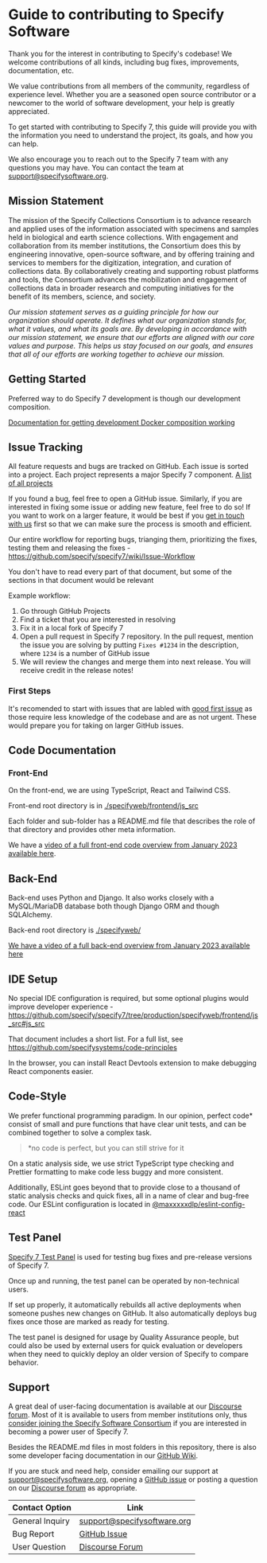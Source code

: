 # Guide to contributing to Specify Software

Thank you for the interest in contributing to Specify's codebase! We welcome
contributions of all kinds, including bug fixes, improvements, documentation,
etc.

We value contributions from all members of the community, regardless of
experience level. Whether you are a seasoned open source contributor or a
newcomer to the world of software development, your help is greatly appreciated.

To get started with contributing to Specify 7, this guide will provide you with
the information you need to understand the project, its goals, and how you can
help.

We also encourage you to reach out to the Specify 7 team with any questions you
may have. You can contact the team at support@specifysoftware.org.

## Mission Statement

The mission of the Specify Collections Consortium is to advance research and
applied uses of the information associated with specimens and samples held in
biological and earth science collections. With engagement and collaboration from
its member institutions, the Consortium does this by engineering innovative,
open-source software, and by offering training and services to members for the
digitization, integration, and curation of collections data. By collaboratively
creating and supporting robust platforms and tools, the Consortium advances the
mobilization and engagement of collections data in broader research and
computing initiatives for the benefit of its members, science, and society.

_Our mission statement serves as a guiding principle for how our organization
should operate. It defines what our organization stands for, what it values, and
what its goals are. By developing in accordance with our mission statement, we
ensure that our efforts are aligned with our core values and purpose. This helps
us stay focused on our goals, and ensures that all of our efforts are working
together to achieve our mission._

## Getting Started

Preferred way to do Specify 7 development is though our development
composition.

[Documentation for getting development Docker composition
working](https://github.com/specify/specify7/wiki/Docker-Workflow-for-Development)

## Issue Tracking

All feature requests and bugs are tracked on GitHub. Each issue is sorted into a
project. Each project represents a major Specify 7
component. [A list of all projects](https://github.com/specify/specify7/projects?type=classic)

If you found a bug, feel free to open a GitHub issue. Similarly, if you are
interested in fixing some issue or adding new feature, feel free to do so!
If you want to work on a larger feature, it would be best if you [get in touch
with us](mailto:support@specifysoftware.org) first so that we can make sure the
process is smooth and efficient.

Our entire workflow for reporting bugs, trianging them, prioritizing the fixes,
testing them and releasing the
fixes - https://github.com/specify/specify7/wiki/Issue-Workflow

You don't have to read every part of that document, but some of the sections in
that document would be relevant

Example workflow:

1. Go through GitHub Projects
2. Find a ticket that you are interested in resolving
3. Fix it in a local fork of Specify 7
4. Open a pull request in Specify 7 repository. In the pull request, mention
   the issue you are solving by putting `Fixes #1234` in the description, where
   `1234` is a number of GitHub issue
5. We will review the changes and merge them into next release. You will receive
   credit in the release notes!
   
### First Steps

It's recomended to start with issues that are labled with
[good first issue](https://github.com/specify/specify7/issues?q=is%3Aopen+is%3Aissue+label%3A%22good+first+issue%22)
as those require less knowledge of the codebase and are as not urgent. These
would prepare you for taking on larger GitHub issues.

## Code Documentation

### Front-End

On the front-end, we are using TypeScript, React and Tailwind CSS.

Front-end root directory is
in [./specifyweb/frontend/js_src](https://github.com/specify/specify7/tree/testability/specifyweb/frontend/js_src)

Each folder and sub-folder has a README.md file that describes the role of that
directory and provides other meta information.

We have a [video of a full front-end code overview from January 2023 available here](https://drive.google.com/file/d/11TDHSz54EhQ5eQPNyaogHOODO8_8Q9yg/view).

## Back-End

Back-end uses Python and Django. It also works closely with a MySQL/MariaDB
database both though Django ORM and though SQLAlchemy.

Back-end root directory
is [./specifyweb/](https://github.com/specify/specify7/tree/production/specifyweb)

[We have a video of a full back-end overview from January 2023 available here](https://drive.google.com/file/d/1OW60g99aiPw1Y8uHdCUxZCiVnLbFhObG/view?usp=sharing)

## IDE Setup

No special IDE configuration is required, but some optional plugins would
improve developer
experience - https://github.com/specify/specify7/tree/production/specifyweb/frontend/js_src#js_src

That document includes a short list. For a full list,
see https://github.com/specifysystems/code-principles

In the browser, you can install React Devtools extension to make debugging React
components easier.

## Code-Style

We prefer functional programming paradigm. In our opinion, perfect code\*
consist
of small and pure functions that have clear unit tests, and can be combined
together to solve a complex task.

> \*no code is perfect, but you can still strive for it

On a static analysis side, we use strict TypeScript type checking and Prettier
formatting to make code less buggy and more consistent.

Additionally, ESLint goes beyond that to provide close to a thousand of static
analysis checks and quick fixes, all in a name of clear and bug-free code. Our
ESLint configuration is located
in [@maxxxxxdlp/eslint-config-react](https://www.npmjs.com/package/@maxxxxxdlp/eslint-config-react)

## Test Panel

[Specify 7 Test Panel](https://github.com/specify/specify7-test-panel) is used
for testing bug fixes and pre-release versions of Specify 7.

Once up and running, the test panel can be operated by non-technical users.

If set up properly, it automatically rebuilds all active deployments when
someone pushes new changes on GitHub. It also automatically deploys bug fixes
once those are marked as ready for testing.

The test panel is designed for usage by Quality Assurance people, but could also
be used by external users for quick evaluation or developers when they need to
quickly deploy an older version of Specify to compare behavior.

## Support

A great deal of user-facing documentation is available at
our [Discourse forum](https://discourse.specifysoftware.org/). Most of it is
available to users from member institutions only, thus [consider joining the
Specify Software Consortium](https://www.specifysoftware.org/membership-levels/)
if you are interested in becoming a power user of Specify 7.

Besides the README.md files in most folders in this repository, there is also
some developer facing documentation in
our [GitHub Wiki](https://github.com/specify/specify7/wiki).

If you are stuck and need help, consider emailing our support
at [support@specifysoftware.org](mailto:support@specifysoftware.org),
opening a [GitHub issue](https://github.com/specify/specify7/issues/new/choose)
or posting a question on
our [Discourse forum](https://discourse.specifysoftware.org/)
as appropriate.

| Contact Option  | Link                                                                  |
| --------------- | --------------------------------------------------------------------- |
| General Inquiry | [support@specifysoftware.org](mailto:support@specifysoftware.org)     |
| Bug Report      | [GitHub Issue](https://github.com/specify/specify7/issues/new/choose) |
| User Question   | [Discourse Forum](https://discourse.specifysoftware.org/)             |
